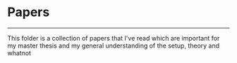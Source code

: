 
# Papers

---

This folder is a collection of papers that I've read which are important for my master thesis and my general understanding of the setup, theory and whatnot
